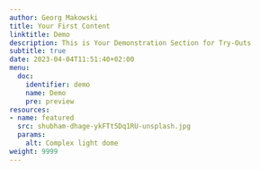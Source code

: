 ```yaml
---
author: Georg Makowski
title: Your First Content
linktitle: Demo
description: This is Your Demonstration Section for Try-Outs
subtitle: true
date: 2023-04-04T11:51:40+02:00 
menu:
  doc:
    identifier: demo 
    name: Demo
    pre: preview
resources:
- name: featured
  src: shubham-dhage-ykFTt5Dq1RU-unsplash.jpg
  params: 
    alt: Complex light dome
weight: 9999
---
```

